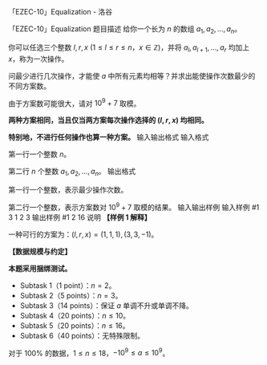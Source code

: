 



「EZEC-10」Equalization - 洛谷














「EZEC-10」Equalization
题目描述
给你一个长为 $n$ 的数组 $a_1,a_2,\ldots,a_n$。

你可以任选三个整数 $l,r,x\ (1\le l\le r\le n$，$x\in \mathbb Z)$，并将 $a_l,a_{l+1},\ldots,a_r$ 均加上 $x$，称为一次操作。

问最少进行几次操作，才能使 $a$ 中所有元素均相等？并求出能使操作次数最少的不同方案数。

由于方案数可能很大，请对 $10^9+7$ 取模。

**两种方案相同，当且仅当两方案每次操作选择的 $(l,r,x)$ 均相同。**

**特别地，不进行任何操作也算一种方案。**
输入输出格式
输入格式

第一行一个整数 $n$。

第二行 $n$ 个整数 $a_1,a_2,\ldots,a_n$。
输出格式

第一行一个整数，表示最少操作次数。

第二行一个整数，表示方案数对 $10^9+7$ 取模的结果。
输入输出样例
输入样例 #1
3
1 2 3
输出样例 #1
2
16
说明
**【样例 1 解释】**

一种可行的方案为：$(l,r,x)=(1,1,1),(3,3,-1)$。

**【数据规模与约定】**

**本题采用捆绑测试。**

-  Subtask 1（1 point）：$n=2$。
-  Subtask 2（5 points）：$n=3$。
-  Subtask 3（14 points）：保证 $a$ 单调不升或单调不降。
-  Subtask 4（20 points）：$n\le 10$。
-  Subtask 5（20 points）：$n\le 16$。
-  Subtask 6（40 points）：无特殊限制。

对于 $100\%$ 的数据，$1\le n\le 18$，$-10^9\le a\le 10^9$。






